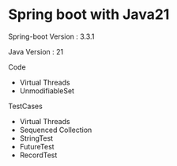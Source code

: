 # Spring boot with Java21

Spring-boot Version : 3.3.1

Java Version : 21

Code
- Virtual Threads
- UnmodifiableSet 

TestCases

- Virtual Threads
- Sequenced Collection
- StringTest
- FutureTest
- RecordTest